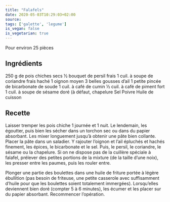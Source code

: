 ```yaml
---
title: "Falafels"
date: 2020-05-03T10:29:03+02:00
source: 
tags: ['galette', 'legume']
is_vegan: false
is_vegetarian: true
---
```


Pour environ 25 pièces

## Ingrédients

250 g de pois chiches secs
½ bouquet de persil frais
1 cuil. à soupe de coriandre frais haché
1 oignon moyen
3 belles gousses d’ail
1 petite pincée de bicarbonate de soude
1 cuil. à café de cumin
½ cuil. à café de piment fort
1 cuil. à soupe de sésame doré (à défaut, chapelure
Sel
Poivre
Huile de cuisson

## Recette

Laisser tremper les pois chiche 1 journée et 1 nuit.
Le lendemain, les égoutter, puis bien les sécher dans un torchon sec ou dans du papier absorbant. Les mixer longuement jusqu’à obtenir une pâte bien collante. Placer la pâte dans un saladier. Y rajouter l’oignon et l’ail épluchés et hachés finement, les épices, le bicarbonate et le sel. Puis, le persil, le coriandre, le sésame ou la chapelure. Si on ne dispose pas de la cuillère spéciale à falafel, prélever des petites portions de la mixture (de la taille d’une noix), les presser entre les paumes, puis les rouler entre.


Plonger une partie des boulettes dans une huile de friture portée à légère ébullition (pas besoin de friteuse, une petite casserole avec suffisamment d’huile pour que les boulettes soient totalement immergées). Lorsqu’elles deviennent bien doré (compter 5 à 6 minutes), les écumer et les placer sur du papier absorbant. Recommencer l’opération.